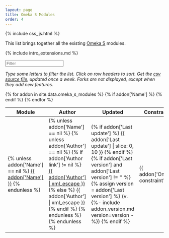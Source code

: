 ```yaml
---
layout: page
title: Omeka S Modules
order: 4
---
```


{% include css_js.html %}

This list brings together all the existing [Omeka S](https://omeka.org/s) modules.

{% include intro_extensions.md %}

<div class="container-fluid">
<div id="entry-list">
    <div class="row" style="margin-bottom:10px;">
        <input type="text" class="search form-control" placeholder="Filter" />
    </div>
    <p><em>
    Type some letters to filter the list. Click on row headers to sort. Get the <a href="https://github.com/Daniel-KM/UpgradeToOmekaS/blob/master/_data/omeka_s_modules.csv">csv source file</a>, updated once a week. Forks are not displayed, except when they add new features.
    </em></p>
    <div class="row">
        <table class="table table-striped">
            <thead>
                <tr>
                    <th><span class="sort" data-sort="addon-link">Module</span></th>
                    <th><span class="sort" data-sort="addon-author">Author</span></th>
                    <th><span class="sort" data-sort="addon-updated">Updated</span></th>
                    <th><span class="sort" data-sort="addon-constraint">Constraint</span></th>
                    <th><span class="sort" data-sort="addon-license">License</span></th>
                    <th><span class="sort" data-sort="addon-tags">Tags</span></th>
                    <th><span class="sort" data-sort="addon-description">Description</span></th>
                </tr>
            </thead>
            <tbody class="list">
            {% for addon in site.data.omeka_s_modules %}
                {% if addon['Name'] %}
                <tr>
                    <td>
                    {% unless addon['Name'] == nil %}
                        <a href="{{ addon['Url'] }}" class="link addon-link">{{ addon['Name'] }}</a>
                    {% endunless %}
                    </td>
                    <td>
                    {% unless addon['Name'] == nil %}
                        {% unless addon['Author'] == nil %}
                            {% if addon['Author link'] != nil %}
                                <a href="{{ addon['Author link'] }}" class="link addon-author">{{ addon['Author'] | xml_escape }}</a>
                            {% else %}
                                {{ addon['Author'] | xml_escape }}
                            {% endif %}
                        {% endunless %}
                    {% endunless %}
                    </td>
                    <td class="addon-updated">
                        {% if addon['Last update'] %}
                            {{ addon['Last update'] | slice: 0, 10 }}
                        {% endif %}
                        {% if addon['Last version'] and addon['Last version'] != '' %}
                             <br/>
                            {% assign version = addon['Last version'] %}
                            (v. {%- include addon_version.md version=version -%})
                        {% endif %}
                    </td>
                    <td class="addon-constraint">{{ addon['Omeka constraint'] }}</td>
                    <td class="addon-license">{{ addon['License'] | xml_escape }}</td>
                    <td class="addon-tags">{{ addon['Tags'] | replace: ',', ',<br />' }}</td>
                    <td class="addon-description">{{ addon['Description'] | xml_escape }}</td>
                </tr>
                {% endif %}
            {% endfor %}
            </tbody>
        </table>
    </div>
</div>
</div>

<script type="text/javascript">
    var options = {
        valueNames: ['addon-link', 'addon-author', 'addon-updated', 'addon-omeka-org', 'addon-constraint', 'addon-license', 'addon-tags', 'addon-description'],
        page: 500
    };
    var entryList = new List('entry-list', options);
    entryList.sort('addon-updated', { order: "desc" });
</script>
